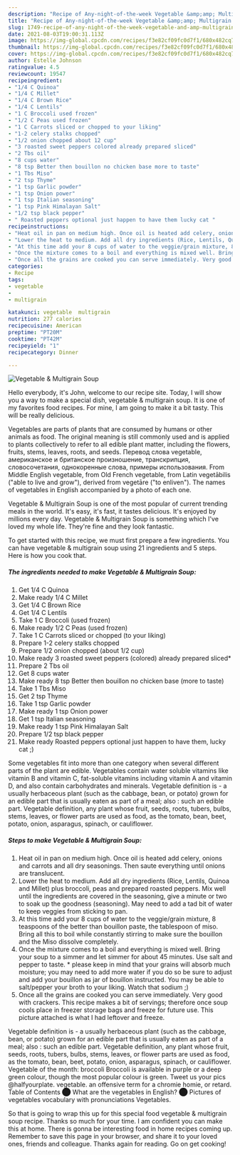 ```yaml
---
description: "Recipe of Any-night-of-the-week Vegetable &amp;amp; Multigrain Soup"
title: "Recipe of Any-night-of-the-week Vegetable &amp;amp; Multigrain Soup"
slug: 1749-recipe-of-any-night-of-the-week-vegetable-and-amp-multigrain-soup
date: 2021-08-03T19:00:31.113Z
image: https://img-global.cpcdn.com/recipes/f3e82cf09fc0d7f1/680x482cq70/vegetable-multigrain-soup-recipe-main-photo.jpg
thumbnail: https://img-global.cpcdn.com/recipes/f3e82cf09fc0d7f1/680x482cq70/vegetable-multigrain-soup-recipe-main-photo.jpg
cover: https://img-global.cpcdn.com/recipes/f3e82cf09fc0d7f1/680x482cq70/vegetable-multigrain-soup-recipe-main-photo.jpg
author: Estelle Johnson
ratingvalue: 4.5
reviewcount: 19547
recipeingredient:
- "1/4 C Quinoa"
- "1/4 C Millet"
- "1/4 C Brown Rice"
- "1/4 C Lentils"
- "1 C Broccoli used frozen"
- "1/2 C Peas used frozen"
- "1 C Carrots sliced or chopped to your liking"
- "1-2 celery stalks chopped"
- "1/2 onion chopped about 12 cup"
- "3 roasted sweet peppers colored already prepared sliced"
- "2 Tbs oil"
- "8 cups water"
- "8 tsp Better then bouillon no chicken base more to taste"
- "1 Tbs Miso"
- "2 tsp Thyme"
- "1 tsp Garlic powder"
- "1 tsp Onion power"
- "1 tsp Italian seasoning"
- "1 tsp Pink Himalayan Salt"
- "1/2 tsp black pepper"
- " Roasted peppers optional just happen to have them lucky cat "
recipeinstructions:
- "Heat oil in pan on medium high. Once oil is heated add celery, onions and carrots and all dry seasonings. Then saute everything until onions are translucent."
- "Lower the heat to medium. Add all dry ingredients (Rice, Lentils, Quinoa and Millet) plus broccoli, peas and prepared roasted peppers. Mix well until the ingredients are covered in the seasoning, give a minute or two to soak up the goodness (seasoning). May need to add a tad bit of water to keep veggies from sticking to pan."
- "At this time add your 8 cups of water to the veggie/grain mixture, 8 teaspoons of the better than bouillon paste, the tablespoon of miso. Bring all this to boil while constantly stirring to make sure the bouillon and the Miso dissolve completely."
- "Once the mixture comes to a boil and everything is mixed well. Bring your soup to a simmer and let simmer for about 45 minutes. Use salt and pepper to taste. * please keep in mind that your grains will absorb much moisture; you may need to add more water if you do so be sure to adjust and add your bouillon as jar of bouillon instructed. You may be able to salt/pepper your broth to your liking. Watch that sodium ;)"
- "Once all the grains are cooked you can serve immediately. Very good with crackers. This recipe makes a bit of servings; therefore once soup cools place in freezer storage bags and freeze for future use. This picture attached is what I had leftover and freeze."
categories:
- Recipe
tags:
- vegetable
- 
- multigrain

katakunci: vegetable  multigrain 
nutrition: 277 calories
recipecuisine: American
preptime: "PT20M"
cooktime: "PT42M"
recipeyield: "1"
recipecategory: Dinner

---
```



![Vegetable &amp; Multigrain Soup](https://img-global.cpcdn.com/recipes/f3e82cf09fc0d7f1/680x482cq70/vegetable-multigrain-soup-recipe-main-photo.jpg)

Hello everybody, it's John, welcome to our recipe site. Today, I will show you a way to make a special dish, vegetable &amp; multigrain soup. It is one of my favorites food recipes. For mine, I am going to make it a bit tasty. This will be really delicious.

Vegetables are parts of plants that are consumed by humans or other animals as food. The original meaning is still commonly used and is applied to plants collectively to refer to all edible plant matter, including the flowers, fruits, stems, leaves, roots, and seeds. Перевод слова vegetable, американское и британское произношение, транскрипция, словосочетания, однокоренные слова, примеры использования. From Middle English vegetable, from Old French vegetable, from Latin vegetābilis (&#34;able to live and grow&#34;), derived from vegetāre (&#34;to enliven&#34;). The names of vegetables in English accompanied by a photo of each one.

Vegetable &amp; Multigrain Soup is one of the most popular of current trending meals in the world. It's easy, it's fast, it tastes delicious. It's enjoyed by millions every day. Vegetable &amp; Multigrain Soup is something which I've loved my whole life. They're fine and they look fantastic.


To get started with this recipe, we must first prepare a few ingredients. You can have vegetable &amp; multigrain soup using 21 ingredients and 5 steps. Here is how you cook that.

<!--inarticleads1-->

##### The ingredients needed to make Vegetable &amp; Multigrain Soup:

1. Get 1/4 C Quinoa
1. Make ready 1/4 C Millet
1. Get 1/4 C Brown Rice
1. Get 1/4 C Lentils
1. Take 1 C Broccoli (used frozen)
1. Make ready 1/2 C Peas (used frozen)
1. Take 1 C Carrots sliced or chopped (to your liking)
1. Prepare 1-2 celery stalks chopped
1. Prepare 1/2 onion chopped (about 1/2 cup)
1. Make ready 3 roasted sweet peppers (colored) already prepared sliced*
1. Prepare 2 Tbs oil
1. Get 8 cups water
1. Make ready 8 tsp Better then bouillon no chicken base (more to taste)
1. Take 1 Tbs Miso
1. Get 2 tsp Thyme
1. Take 1 tsp Garlic powder
1. Make ready 1 tsp Onion power
1. Get 1 tsp Italian seasoning
1. Make ready 1 tsp Pink Himalayan Salt
1. Prepare 1/2 tsp black pepper
1. Make ready  Roasted peppers optional just happen to have them, lucky cat ;)


Some vegetables fit into more than one category when several different parts of the plant are edible. Vegetables contain water soluble vitamins like vitamin B and vitamin C, fat-soluble vitamins including vitamin A and vitamin D, and also contain carbohydrates and minerals. Vegetable definition is - a usually herbaceous plant (such as the cabbage, bean, or potato) grown for an edible part that is usually eaten as part of a meal; also : such an edible part. Vegetable definition, any plant whose fruit, seeds, roots, tubers, bulbs, stems, leaves, or flower parts are used as food, as the tomato, bean, beet, potato, onion, asparagus, spinach, or cauliflower. 

<!--inarticleads2-->

##### Steps to make Vegetable &amp; Multigrain Soup:

1. Heat oil in pan on medium high. Once oil is heated add celery, onions and carrots and all dry seasonings. Then saute everything until onions are translucent.
1. Lower the heat to medium. Add all dry ingredients (Rice, Lentils, Quinoa and Millet) plus broccoli, peas and prepared roasted peppers. Mix well until the ingredients are covered in the seasoning, give a minute or two to soak up the goodness (seasoning). May need to add a tad bit of water to keep veggies from sticking to pan.
1. At this time add your 8 cups of water to the veggie/grain mixture, 8 teaspoons of the better than bouillon paste, the tablespoon of miso. Bring all this to boil while constantly stirring to make sure the bouillon and the Miso dissolve completely.
1. Once the mixture comes to a boil and everything is mixed well. Bring your soup to a simmer and let simmer for about 45 minutes. Use salt and pepper to taste. * please keep in mind that your grains will absorb much moisture; you may need to add more water if you do so be sure to adjust and add your bouillon as jar of bouillon instructed. You may be able to salt/pepper your broth to your liking. Watch that sodium ;)
1. Once all the grains are cooked you can serve immediately. Very good with crackers. This recipe makes a bit of servings; therefore once soup cools place in freezer storage bags and freeze for future use. This picture attached is what I had leftover and freeze.


Vegetable definition is - a usually herbaceous plant (such as the cabbage, bean, or potato) grown for an edible part that is usually eaten as part of a meal; also : such an edible part. Vegetable definition, any plant whose fruit, seeds, roots, tubers, bulbs, stems, leaves, or flower parts are used as food, as the tomato, bean, beet, potato, onion, asparagus, spinach, or cauliflower. Vegetable of the month: broccoli Broccoli is available in purple or a deep green colour, though the most popular colour is green. Tweet us your pics @halfyourplate. vegetable. an offensive term for a chromie homie, or retard. Table of Contents ⬤ What are the vegetables in English? ⬤ Pictures of vegetables vocabulary with pronunciations Vegetables. 

So that is going to wrap this up for this special food vegetable &amp; multigrain soup recipe. Thanks so much for your time. I am confident you can make this at home. There is gonna be interesting food in home recipes coming up. Remember to save this page in your browser, and share it to your loved ones, friends and colleague. Thanks again for reading. Go on get cooking!
